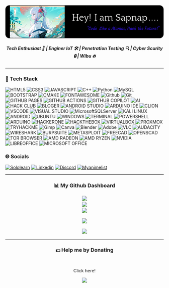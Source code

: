 <div align="center">
    <img src="Image_README/github-profile-3.png">
</div>
<h5 align="center">
    <strong>Tech Enthusiast 🤖 | Enginer IoT 🛠️ | Penetration Testing 🔍 | Cyber Scurity 🔒 | Wibu 🔥</strong>
</h5>

---
<h3>📓 Tech Stack</h3>

![HTML5](https://img.shields.io/badge/HTML5-E34F26?style=for-the-badge&logo=html5&logoColor=white) ![CSS3](https://img.shields.io/badge/CSS3-1572B6?style=for-the-badge&logo=css3&logoColor=white) ![JAVASCRIPT](https://img.shields.io/badge/JavaScript-323330?style=for-the-badge&logo=javascript&logoColor=F7DF1E) ![C++](https://img.shields.io/badge/C%2B%2B-00599C?style=for-the-badge&logo=c%2B%2B&logoColor=white) ![Python](https://img.shields.io/badge/python-3670A0?style=for-the-badge&logo=python&logoColor=ffdd54) ![MySQL](https://img.shields.io/badge/mysql-4479A1.svg?style=for-the-badge&logo=mysql&logoColor=white) ![BOOTSTRAP](https://img.shields.io/badge/Bootstrap-563D7C?style=for-the-badge&logo=bootstrap&logoColor=white) ![CMAKE](https://img.shields.io/badge/CMake-064F8C?style=for-the-badge&logo=cmake&logoColor=white) ![FONTAWESOME](https://img.shields.io/badge/Font_Awesome-339AF0?style=for-the-badge&logo=fontawesome&logoColor=white) ![Github](https://img.shields.io/badge/GitHub-100000?style=for-the-badge&logo=github&logoColor=white) ![Git](https://img.shields.io/badge/git-%23F05033.svg?style=for-the-badge&logo=git&logoColor=white) ![GITHUB PAGES](https://img.shields.io/badge/GitHub%20Pages-222222?style=for-the-badge&logo=GitHub%20Pages&logoColor=white) ![GITHUB ACTIONS](https://img.shields.io/badge/Github%20Actions-282a2e?style=for-the-badge&logo=githubactions&logoColor=367cfe) ![GITHUB COPILOT](https://img.shields.io/badge/github%20copilot-000000?style=for-the-badge&logo=githubcopilot&logoColor=white) ![AI](https://img.shields.io/badge/AI-77ffff?style=for-the-badge&logo=ai&logoColor=black) ![HACK CLUB](https://img.shields.io/badge/Hack%20Club-EC3750?style=for-the-badge&logo=Hack%20Club&logoColor=white) ![BLOGER](https://img.shields.io/badge/Blogger-FF5722?style=for-the-badge&logo=blogger&logoColor=white) ![ANDROID STUDIO](https://img.shields.io/badge/Android_Studio-3DDC84?style=for-the-badge&logo=android-studio&logoColor=white) ![ARDUINO IDE](https://img.shields.io/badge/Arduino_IDE-00979D?style=for-the-badge&logo=arduino&logoColor=white) ![CLION](https://img.shields.io/badge/CLion-000000?style=for-the-badge&logo=clion&logoColor=white) ![VSCODE](https://img.shields.io/badge/VSCode-0078D4?style=for-the-badge&logo=visual%20studio%20code&logoColor=white) ![VISUAL STUDIO](https://img.shields.io/badge/Visual_Studio-5C2D91?style=for-the-badge&logo=visual%20studio&logoColor=white) ![MicrosoftSQLServer](https://img.shields.io/badge/Microsoft%20SQL%20Server-CC2927?style=for-the-badge&logo=microsoft%20sql%20server&logoColor=white) ![KALI LINUX](https://img.shields.io/badge/Kali_Linux-00599c?style=for-the-badge&logo=kali-linux&logoColor=white) ![ANDROID](https://img.shields.io/badge/Android-3DDC84?style=for-the-badge&logo=android&logoColor=white) ![UBUNTU](https://img.shields.io/badge/Ubuntu-E95420?style=for-the-badge&logo=ubuntu&logoColor=white) ![WINDOWS](https://img.shields.io/badge/Windows-0078D6?style=for-the-badge&logo=windows&logoColor=white) ![TERMINAL](https://img.shields.io/badge/Terminal-0000CC?style=for-the-badge&logo=terminal&logoColor=white) ![POWERSHELL](https://img.shields.io/badge/powershell-5391FE?style=for-the-badge&logo=powershell&logoColor=white) ![ARDUINO](https://img.shields.io/badge/Arduino-00979D?style=for-the-badge&logo=Arduino&logoColor=white) ![HACKERONE](https://img.shields.io/badge/Hackerone-494649?style=for-the-badge&logo=hackerone&logoColor=white) ![HACKTHEBOX](https://img.shields.io/badge/HackTheBox-111927?style=for-the-badge&logo=Hack%20The%20Box&logoColor=9FEF00) ![VIRTUALBOX](https://img.shields.io/badge/VirtualBox-21416b?style=for-the-badge&logo=VirtualBox&logoColor=orange) ![PROXMOX](https://img.shields.io/badge/Proxmox-E57000?style=for-the-badge&logo=proxmox&logoColor=white) ![TRYHACKME](https://img.shields.io/badge/TryHackMe-212C42?style=for-the-badge&logo=TryHackMe&logoColor=white) ![Gimp](https://img.shields.io/badge/Gimp-657D8B?style=for-the-badge&logo=gimp&logoColor=FFFFFF) ![Canva](https://img.shields.io/badge/Canva-%2300C4CC.svg?style=for-the-badge&logo=Canva&logoColor=white) ![Blender](https://img.shields.io/badge/blender-%23F5792A.svg?style=for-the-badge&logo=blender&logoColor=white) ![Adobe](https://img.shields.io/badge/adobe-%23FF0000.svg?style=for-the-badge&logo=adobe&logoColor=white) ![VLC](https://img.shields.io/badge/VLC-FF8800?style=for-the-badge&logo=vlcmediaplayer&logoColor=white) ![AUDACITY](https://img.shields.io/badge/Audacity-0000CC?style=for-the-badge&logo=audacity&logoColor=white) ![WIRESHARK](https://img.shields.io/badge/Wireshark-1679A7?style=for-the-badge&logo=Wireshark&logoColor=white) ![BURPSUITE](https://img.shields.io/badge/burpsuite-FF6633?style=for-the-badge&logo=burpsuite&logoColor=white) ![METASPLOIT](https://img.shields.io/badge/metasploit-2596CD?style=for-the-badge&logo=metasploit&logoColor=white) ![FREECAD](https://img.shields.io/badge/freecad-%23FF0000.svg?style=for-the-badge&logo=freecad&logoColor=white) ![OPENSCAD](https://img.shields.io/badge/openscad-E57000?style=for-the-badge&logo=openscad&logoColor=brown) ![TOR BROWSER](https://img.shields.io/badge/Tor_Browser-7D4698?style=for-the-badge&logo=Tor-Browser&logoColor=white) ![AMD RADEON](https://img.shields.io/badge/AMD%20Radeon_RX_5500-ED1C24?style=for-the-badge&logo=amd&logoColor=white) ![AMD RYZEN](https://img.shields.io/badge/AMD%20Ryzen_7_3800X-ED1C24?style=for-the-badge&logo=amd&logoColor=white) ![NVIDIA](https://img.shields.io/badge/NVIDIA-GTX1650-76B900?style=for-the-badge&logo=nvidia&logoColor=white) ![LIBREOFFICE](https://img.shields.io/badge/LibreOffice-18A303?style=for-the-badge&logo=LibreOffice&logoColor=white) ![MICROSOFT OFFICE](https://img.shields.io/badge/Microsoft_Office-D83B01?style=for-the-badge&logo=microsoft-office&logoColor=white)

<h3>🌐 Socials</h3>

[![Sololearn](https://img.shields.io/badge/-Sololearn-3a464b?style=for-the-badge&logo=Sololearn&logoColor=white)](https://www.sololearn.com/en/profile/33719532/?ref=app)
[![Linkedin](https://img.shields.io/badge/LinkedIn-0077B5?style=for-the-badge&logo=linkedin&logoColor=white)](#)
[![Discord](https://img.shields.io/badge/Discord-5865F2?style=for-the-badge&logo=discord&logoColor=white)](https://discordapp.com/users/1329741776726265857)
[![Myanimelist](https://img.shields.io/badge/Myanimelist-2E51A2?style=for-the-badge&logo=myanimelist&logoColor=white)](https://myanimelist.net/profile/Sapnap00000)

---
<h3 align="center">📊 My Github Dashboard</h3>
<div align="center">
<img src="https://github-readme-stats.vercel.app/api?username=Sapnap&show=reviews,prs_merged_percentage&show_icons=true&title_color=2e2eff&bg_color=000000&text_color=ffffff&border_color=2e2eff&border_radius=20"/><br>
<img src="https://nirzak-streak-stats.vercel.app/?user=Sapnap00000&theme=github_dark&hide_border=false"/><br>
<img src="https://github-readme-stats.vercel.app/api/top-langs/?username=Sapnap00000&theme=github_dark&hide_border=false&include_all_commits=true&count_private=false&layout=compact"/><br>

<!-- ![Sapnap's GitHub stats](https://github-readme-stats.vercel.app/api?username=Sapnap&show=reviews,prs_merged_percentage&show_icons=true&title_color=2e2eff&bg_color=000000&text_color=ffffff&border_color=2e2eff&border_radius=20)<br/>
![](https://nirzak-streak-stats.vercel.app/?user=Sapnap00000&theme=github_dark&hide_border=false)<br/>
![](https://github-readme-stats.vercel.app/api/top-langs/?username=Sapnap00000&theme=github_dark&hide_border=false&include_all_commits=true&count_private=false&layout=compact) -->


<!-- 🏆 GitHub Trophies -->
<img src="https://github-profile-trophy.vercel.app/?username=Sapnap00000&theme=radical&no-frame=true&no-bg=false&margin-w=4&row=2&column=4"/><br>

<!-- ![](https://github-profile-trophy.vercel.app/?username=Sapnap00000&theme=radical&no-frame=true&no-bg=false&margin-w=4) -->

<!-- 🔝 Top Contributed Repo -->
<img src="https://github-contributor-stats.vercel.app/api?username=Sapnap00000&limit=5&theme=dark&combine_all_yearly_contributions=true"/>

<!-- ![](https://github-contributor-stats.vercel.app/api?username=Sapnap00000&limit=5&theme=dark&combine_all_yearly_contributions=true) -->
</div>

---
<h3 align="center">💵 Help me by Donating</h3><br>
<p align="center">Click here!</p>
<p align="center">
    <a href="https://google.com/">
        <img src="https://img.shields.io/badge/Patreon-F96854?style=for-the-badge&logo=patreon&logoColor=white">
    </a>
</p>

<!-- [![](https://visitcount.itsvg.in/api?id=Sapnap00000&icon=2&color=1)](https://visitcount.itsvg.in) -->
